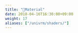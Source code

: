 ```yaml
---
title: "📁Material"
date: 2018-04-16T16:30:00+09:00
weight: 17
aliases: ["/univrm/shaders/"]
---
```

